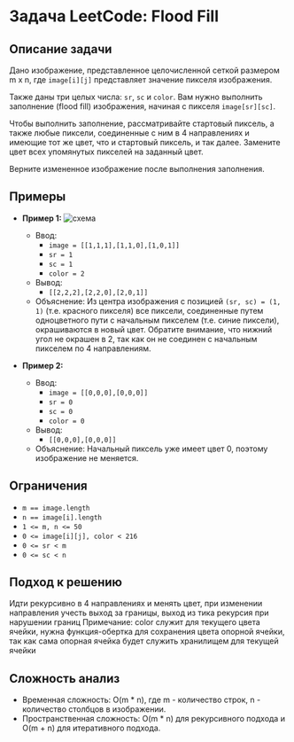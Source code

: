 # Задача LeetCode: Flood Fill

## Описание задачи

Дано изображение, представленное целочисленной сеткой размером m x n, где `image[i][j]` представляет значение пикселя
изображения.

Также даны три целых числа: `sr`, `sc` и `color`. Вам нужно выполнить заполнение (flood fill) изображения, начиная с
пикселя `image[sr][sc]`.

Чтобы выполнить заполнение, рассматривайте стартовый пиксель, а также любые пиксели, соединенные с ним в 4 направлениях
и имеющие тот же цвет, что и стартовый пиксель, и так далее. Замените цвет всех упомянутых пикселей на заданный цвет.

Верните измененное изображение после выполнения заполнения.

## Примеры

- **Пример 1:**
  ![схема](https://assets.leetcode.com/uploads/2021/06/01/flood1-grid.jpg)
    - Ввод:
        - `image = [[1,1,1],[1,1,0],[1,0,1]]`
        - `sr = 1`
        - `sc = 1`
        - `color = 2`
    - Вывод:
        - `[[2,2,2],[2,2,0],[2,0,1]]`
    - Объяснение: Из центра изображения с позицией `(sr, sc) = (1, 1)` (т.е. красного пикселя) все пиксели, соединенные
      путем одноцветного пути с начальным пикселем (т.е. синие пиксели), окрашиваются в новый цвет. Обратите внимание,
      что нижний угол не окрашен в 2, так как он не соединен с начальным пикселем по 4 направлениям.

- **Пример 2:**
    - Ввод:
        - `image = [[0,0,0],[0,0,0]]`
        - `sr = 0`
        - `sc = 0`
        - `color = 0`
    - Вывод:
        - `[[0,0,0],[0,0,0]]`
    - Объяснение: Начальный пиксель уже имеет цвет 0, поэтому изображение не меняется.

## Ограничения

- `m == image.length`
- `n == image[i].length`
- `1 <= m, n <= 50`
- `0 <= image[i][j], color < 216`
- `0 <= sr < m`
- `0 <= sc < n`

## Подход к решению

Идти рекурсивно в 4 направлениях и менять цвет, при изменении направления учесть выход за границы, выход из тика
рекурсия при нарушении границ
Примечание: color служит для текущего цвета ячейки, нужна функция-обертка для сохранения цвета опорной ячейки, так как
сама опорная ячейка будет служить хранилищем для текущей ячейки

## Сложность анализ

- Временная сложность: O(m * n), где m - количество строк, n - количество столбцов в изображении.
- Пространственная сложность: O(m * n) для рекурсивного подхода и O(m + n) для итеративного подхода.